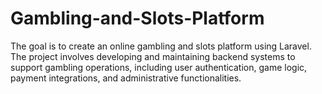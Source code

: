 # Gambling-and-Slots-Platform
The goal is to create an online gambling and slots platform using Laravel. The project involves developing and maintaining backend systems to support gambling operations, including user authentication, game logic, payment integrations, and administrative functionalities.
